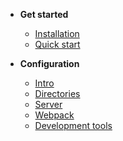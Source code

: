 * **Get started**
  * [Installation](get-started/installation)
  * [Quick start](get-started/quick-start)

* **Configuration**
  * [Intro](configuration/introduction)
  * [Directories](configuration/dirs)
  * [Server](configuration/server)
  * [Webpack](configuration/webpack)
  * [Development tools](configuration/development-tools)
